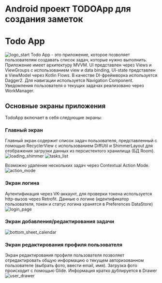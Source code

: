 Android проект TODOApp для создания заметок
========================================================================================

# Todo App

![logo_start](img/logo_start.png)
Todo App - это приложение, которое позволяет пользователям создавать список задач, которые нужно выполнить. 
Приложение имеет архитектуру MVVM. UI представлен через Views и ViewGroups с использованием view и data binding, UI-state представлен в ViewModel через Kotlin Flows.
В качестве DI-фреймворка используется Dagger2. Для навигации используется Navigation Component. 
Уведомления пользователя о текущих задачах реализовано через WorkManager.

## Основные экраны приложения

TodoApp включает в себя следующие экраны:

### Главный экран

Главный экран содержит список задач пользователя, представленный с помощью RecyclerView с использованием DiffUtil и ShimmerLayout для отображения загрузки данных из персистентого хранилища (БД Room).
![loading_shimmer](img/loading_shimmer.png) ![tasks_list](img/tasks_list.png)

Возможно удаление нескольких задач через Contextual Action Mode.
![action_mode](img/action_mode.png)

### Экран логина

Аутентификация через VK-аккаунт, для проверки токена используется http-вызов через Retrofit. Данные о логине (идентификатор пользователя, токен и статус логина хранятся в Preferences DataStore)
![login_page](img/login_page.png)

### Экран добавления/редактирования задачи

![bottom_sheet_calendar](img/bottom_sheet_calendar.png)

### Экран редактирования профиля пользователя

Экран редактирования профиля пользователя позволяет отредактировать общую информацию о текущем авторизованном пользователе (выбрать фото, ввести email, имя).
Загрузка фото происходит с помощью Glide. 
Информация кратко дублируется в Drawer
![user_drawer](img/user_drawer.png)
 

